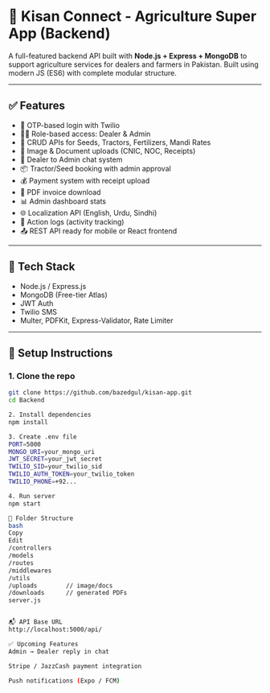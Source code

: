 # 🌾 Kisan Connect - Agriculture Super App (Backend)

A full-featured backend API built with **Node.js + Express + MongoDB** to support agriculture services for dealers and farmers in Pakistan. Built using modern JS (ES6) with complete modular structure.

---

## ✅ Features

- 🔐 OTP-based login with Twilio
- 🧑‍🌾 Role-based access: Dealer & Admin
- 🌾 CRUD APIs for Seeds, Tractors, Fertilizers, Mandi Rates
- 📸 Image & Document uploads (CNIC, NOC, Receipts)
- 💬 Dealer to Admin chat system
- 📦 Tractor/Seed booking with admin approval
- 💰 Payment system with receipt upload
- 📄 PDF invoice download
- 📊 Admin dashboard stats
- 🌐 Localization API (English, Urdu, Sindhi)
- 🧾 Action logs (activity tracking)
- 📤 REST API ready for mobile or React frontend

---

## 🔧 Tech Stack

- Node.js / Express.js
- MongoDB (Free-tier Atlas)
- JWT Auth
- Twilio SMS
- Multer, PDFKit, Express-Validator, Rate Limiter

---

## 🚀 Setup Instructions

### 1. Clone the repo
```bash
git clone https://github.com/bazedgul/kisan-app.git
cd Backend

2. Install dependencies
npm install

3. Create .env file
PORT=5000
MONGO_URI=your_mongo_uri
JWT_SECRET=your_jwt_secret
TWILIO_SID=your_twilio_sid
TWILIO_AUTH_TOKEN=your_twilio_token
TWILIO_PHONE=+92...

4. Run server
npm start

📁 Folder Structure
bash
Copy
Edit
/controllers
/models
/routes
/middlewares
/utils
/uploads        // image/docs
/downloads      // generated PDFs
server.js


📬 API Base URL
http://localhost:5000/api/

✅ Upcoming Features
Admin → Dealer reply in chat

Stripe / JazzCash payment integration

Push notifications (Expo / FCM)

